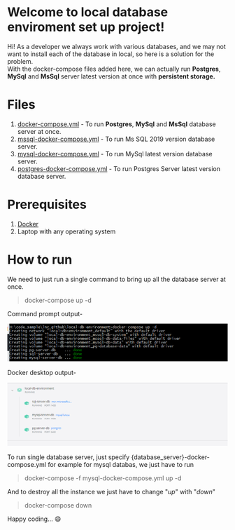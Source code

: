 # Welcome to local database enviroment set up project!

Hi! 
As a developer we always work with various databases, and we may not want to install each of the database in local, so here is a solution for the problem.  
With the docker-compose files added here, we can actually run **Postgres**, **MySql** and **MsSql** server latest version at once with **persistent storage.**

# Files

1. [docker-compose.yml](https://github.com/LearnGrowAndShare/local-db-enviroment/blob/main/docker-compose.yml "docker-compose.yml") - To run **Postgres**, **MySql** and **MsSql** database server at once.
2. [mssql-docker-compose.yml](https://github.com/LearnGrowAndShare/local-db-enviroment/blob/main/mssql-docker-compose.yml "mssql-docker-compose.yml") - To run Ms SQL 2019 version database server.
3. [mysql-docker-compose.yml](https://github.com/LearnGrowAndShare/local-db-enviroment/blob/main/mysql-docker-compose.yml "mysql-docker-compose.yml") - To run MySql latest version database server.
4. [postgres-docker-compose.yml](https://github.com/LearnGrowAndShare/local-db-enviroment/blob/main/postgres-docker-compose.yml "postgres-docker-compose.yml") - To run Postgres Server latest version database server.

# Prerequisites 
1. [Docker](docker.com) 
2. Laptop with any operating system 

# How to run
We need to just run a single command to bring up all the database server at once.

> docker-compose up -d

Command prompt output-

![Command prompt output](https://raw.githubusercontent.com/LearnGrowAndShare/local-db-enviroment/main/docs/cmd-output.png)

Docker desktop output-

![Docker desktop output](https://raw.githubusercontent.com/LearnGrowAndShare/local-db-enviroment/main/docs/docker-desktop.png)

To run single database server, just specify {database_server}-docker-compose.yml
for example for mysql databas, we just have to run

> docker-compose -f mysql-docker-compose.yml  up -d

And to destroy all the instance we just have to change "*up*" with "*down*"

> docker-compose down

Happy coding... :smile:
